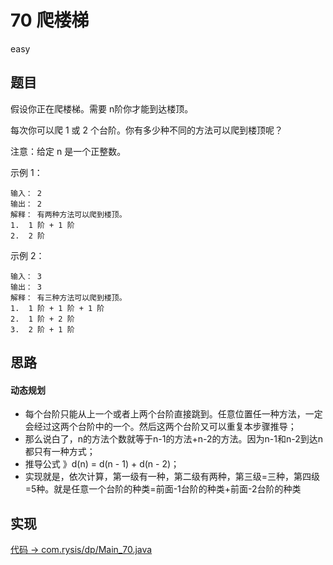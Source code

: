 # 70 爬楼梯

easy

## 题目

假设你正在爬楼梯。需要 n阶你才能到达楼顶。

每次你可以爬 1 或 2 个台阶。你有多少种不同的方法可以爬到楼顶呢？

注意：给定 n 是一个正整数。

示例 1：
```
输入： 2
输出： 2
解释： 有两种方法可以爬到楼顶。
1.  1 阶 + 1 阶
2.  2 阶
```
示例 2：
```
输入： 3
输出： 3
解释： 有三种方法可以爬到楼顶。
1.  1 阶 + 1 阶 + 1 阶
2.  1 阶 + 2 阶
3.  2 阶 + 1 阶
```
## 思路

#### 动态规划

- 每个台阶只能从上一个或者上两个台阶直接跳到。任意位置任一种方法，一定会经过这两个台阶中的一个。然后这两个台阶又可以重复本步骤推导；
- 那么说白了，n的方法个数就等于n-1的方法+n-2的方法。因为n-1和n-2到达n都只有一种方式；
- 推导公式 》d(n) = d(n - 1) + d(n - 2)；
- 实现就是，依次计算，第一级有一种，第二级有两种，第三级=三种，第四级=5种。就是任意一个台阶的种类=前面-1台阶的种类+前面-2台阶的种类

## 实现

[代码 -> com.rysis/dp/Main_70.java](../../src/com/rysis/dp/Main_70.java)